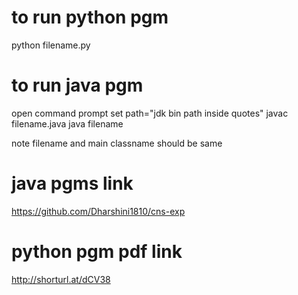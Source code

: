 # to run python pgm
python filename.py
# to run java pgm 
open command prompt 
set path="jdk bin path inside quotes"
javac filename.java
java filename 

note filename and main classname should be same
# java pgms link
https://github.com/Dharshini1810/cns-exp
# python pgm pdf link
http://shorturl.at/dCV38
